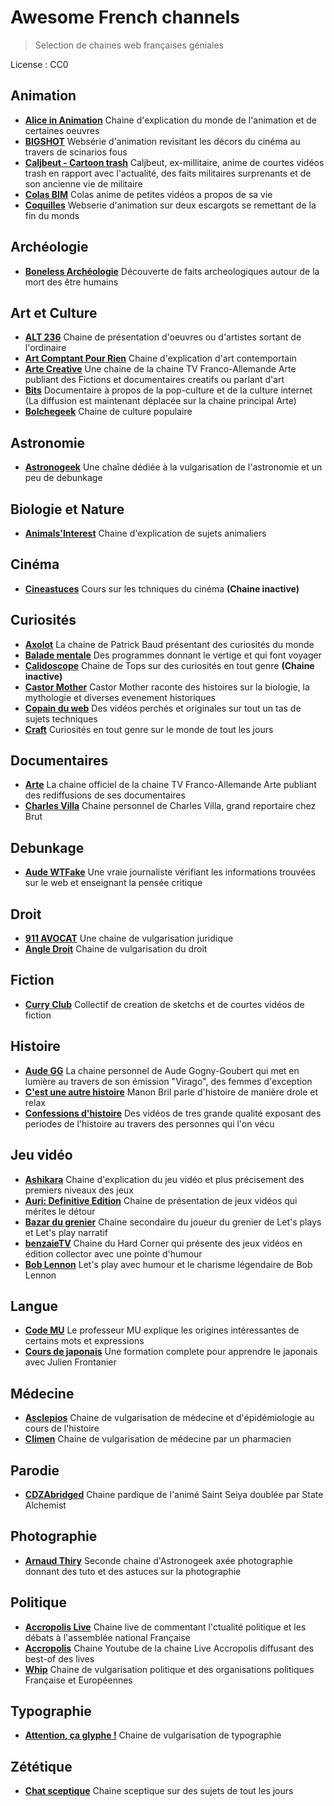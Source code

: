 # Awesome French channels

> Selection de chaines web françaises géniales

License : CC0

## Animation

* [**Alice in Animation**](https://www.youtube.com/channel/UCjn3Vpi26TfIu1S5vkWC4oQ) Chaine d'explication du monde de l'animation et de certaines oeuvres
* [**BIGSHOT**](https://www.youtube.com/channel/UC3SLk50bvlivTtnFZqk-bHQ) Websérie d'animation revisitant les décors du cinéma au travers de scinarios fous
* [**Caljbeut - Cartoon trash**](https://www.youtube.com/channel/UCNM-UkIP1BL5jv9ZrN5JMCA) Caljbeut, ex-millitaire, anime de courtes vidéos trash en rapport avec l'actualité, des faits militaires surprenants et de son ancienne vie de militaire
* [**Colas BIM**](https://www.youtube.com/channel/UCBK2DclO34h6BDqqrh-drPw) Colas anime de petites vidéos a propos de sa vie
* [**Coquilles**](https://www.youtube.com/channel/UCOVYg-KmYwZsj0QZ4h9ZWxQ) Webserie d'animation sur deux escargots se remettant de la fin du monds

## Archéologie

* [**Boneless Archéologie**](https://www.youtube.com/channel/UC7ktqoCpxEbP9TV-xQLTonQ) Découverte de faits archeologiques autour de la mort des être humains

## Art et Culture

* [**ALT 236**](https://www.youtube.com/channel/UC1KxoDAzbWOWOhw5GbsE-Bw) Chaine de présentation d'oeuvres ou d'artistes sortant de l'ordinaire
* [**Art Comptant Pour Rien**](https://www.youtube.com/channel/UCL1ScW5p_7TF-uWdVo1WjTw) Chaine d'explication d'art contemportain
* [**Arte Creative**](https://www.youtube.com/channel/UCcsj9criey99tkuWwi19OeA) Une chaine de la chaine TV Franco-Allemande Arte publiant des Fictions et documentaires creatifs ou parlant d'art
* [**Bits**](https://www.youtube.com/channel/UCE0rL50xdXJYW6grkwHjTgQ) Documentaire à propos de la pop-culture et de la culture internet (La diffusion est maintenant déplacée sur la chaine principal Arte)
* [**Bolchegeek**](https://www.youtube.com/channel/UCEfpbmshpf-G90fGLla73kA) Chaine de culture populaire

## Astronomie

* [**Astronogeek**](https://www.youtube.com/channel/UC5X4e8ScZI2AFd_vkjSoyoQ) Une chaîne dédiée à la vulgarisation de l'astronomie et un peu de debunkage

## Biologie et Nature

* [**Animals'Interest**](https://www.youtube.com/channel/UCWEUnCeTB5ZshbCgj0Fs66A) Chaine d'explication de sujets animaliers

## Cinéma

* [**Cineastuces**](https://www.youtube.com/channel/UC--84qgkrqqqYivuuXuQIQg) Cours sur les tchniques du cinéma **(Chaine inactive)**

## Curiosités

* [**Axolot**](https://www.youtube.com/channel/UCTsPCxhsWiTzQw3t6bS5F1g) La chaine de Patrick Baud présentant des curiosités du monde
* [**Balade mentale**](https://www.youtube.com/channel/UCS_7tplUgzJG4DhA16re5Yg) Des programmes donnant le vertige et qui font voyager
* [**Calidoscope**](https://www.youtube.com/channel/UCToaRM06haIUw4uxvaGQCnA) Chaine de Tops sur des curiosités en tout genre **(Chaine inactive)**
* [**Castor Mother**](https://www.youtube.com/channel/UCfO4BQD5_S1272GVmuXmTxA) Castor Mother raconte des histoires sur la biologie, la mythologie et diverses evenement historiques
* [**Copain du web**](https://www.youtube.com/channel/UCelK-UQLyXKzFnus9IzuDCw) Des vidéos perchés et originales sur tout un tas de sujets techniques
* [**Craft**](https://www.youtube.com/channel/UC57J0rAl1Ist28Ln2bVji0Q) Curiosités en tout genre sur le monde de tout les jours

## Documentaires

* [**Arte**](https://www.youtube.com/channel/UCwI-JbGNsojunnHbFAc0M4Q) La chaine officiel de la chaine TV Franco-Allemande Arte publiant des rediffusions de ses documentaires
* [**Charles Villa**](https://www.youtube.com/channel/UCjfPQ8Zo9NhrBa0tinsSUrQ) Chaine personnel de Charles Villa, grand reportaire chez Brut

## Debunkage

* [**Aude WTFake**](https://www.youtube.com/channel/UC8Ux-LOyEXeioYQ4LFzpBXw) Une vraie journaliste vérifiant les informations trouvées sur le web et enseignant la pensée critique

## Droit

* [**911 AVOCAT**](https://www.youtube.com/channel/UC1g4lZctFqTpZDrJEiw9Qug) Une chaine de vulgarisation juridique
* [**Angle Droit**](https://www.youtube.com/channel/UC_KidpuCqhbvqZedgq2DPpA) Chaine de vulgarisation du droit

## Fiction

* [**Curry Club**](https://www.youtube.com/channel/UCG1ppydtvSKmp9xwJsQBpDg) Collectif de creation de sketchs et de courtes vidéos de fiction

## Histoire

* [**Aude GG**](https://www.youtube.com/channel/UC_Ll41JS0VQO9L1iOv6LDQg) La chaine personnel de Aude Gogny-Goubert qui met en lumière au travers de son émission "Virago", des femmes d'exception
* [**C'est une autre histoire**](https://www.youtube.com/channel/UCKjDY4joMPcoRMmd-G1yz1Q)
Manon Bril parle d'histoire de manière drole et relax
* [**Confessions d'histoire**](https://www.youtube.com/channel/UCzj9-ZfpJ74vYv1RZzAWTVg) Des vidéos de tres grande qualité exposant des periodes de l'histoire au travers des personnes qui l'on vécu

## Jeu vidéo

* [**Ashikara**](https://www.youtube.com/channel/UCjUvDaBuJCyEwhuhb8_B_vA) Chaine d'explication du jeu vidéo et plus précisement des premiers niveaux des jeux
* [**Auri: Definitive Edition**](https://www.youtube.com/channel/UCTsPCxhsWiTzQw3t6bS5F1g) Chaine de présentation de jeux vidéos qui mérites le détour
* [**Bazar du grenier**](https://www.youtube.com/channel/UCCMxHHciWRBBouzk-PGzmtQ) Chaine secondaire du joueur du grenier de Let's plays et Let's play narratif
* [**benzaieTV**](https://www.youtube.com/channel/UC3SLk50bvlivTtnFZqk-bHQ) Chaine du Hard Corner qui présente des jeux vidéos en édition collector avec une pointe d'humour
* [**Bob Lennon**](https://www.youtube.com/channel/UCo0U1tbk3YbqiLDhkeWOviQ) Let's play avec humour et le charisme légendaire de Bob Lennon

## Langue

* [**Code MU**](https://www.youtube.com/channel/UCiS98AQGiMcu-cTIO9iZv_g) Le professeur MU explique les origines intéressantes de certains mots et expressions
* [**Cours de japonais**](https://www.youtube.com/channel/UChFfLNTK64xQj7NscGmLLLg) Une formation complete pour apprendre le japonais avec Julien Frontanier

## Médecine

* [**Asclepios**](https://www.youtube.com/channel/UCDqEttzOpPbDoeC05HRPPDQ) Chaine de vulgarisation de médecine et d'épidémiologie au cours de l'histoire
* [**Climen**](https://www.youtube.com/user/Flexouz) Chaine de vulgarisation de médecine par un pharmacien

## Parodie

* [**CDZAbridged**](https://www.youtube.com/channel/UCkk6lEIsfz2q-y13tsaOCeA) Chaine pardique de l'animé Saint Seiya doublée par State Alchemist

## Photographie

* [**Arnaud Thiry**](https://www.youtube.com/channel/UC-ZkMlo7xMqvhXN5D5H5VuA) Seconde chaine d'Astronogeek axée photographie donnant des tuto et des astuces sur la photographie

## Politique

* [**Accropolis Live**](https://www.twitch.tv/accropolis) Chaine live de commentant l'ctualité politique et les débats à l'assemblée national Française
* [**Accropolis**](https://www.youtube.com/channel/UCqv_wXmLSFtTDA39HQaLssQ) Chaine Youtube de la chaine Live Accropolis diffusant des best-of des lives
* [**Whip**](https://www.youtube.com/channel/UCdfaFWwwA9Z4zhpcaqojdPw) Chaine de vulgarisation politique et des organisations politiques Française et Européennes

## Typographie

* [**Attention, ça glyphe !**](https://www.youtube.com/channel/UCVcg0ify3ghouZVCYJMpDSg) Chaine de vulgarisation de typographie

## Zététique

* [**Chat sceptique**](https://www.youtube.com/channel/UCOuIgj0CYCXCvjWywjDbauw) Chaine sceptique sur des sujets de tout les jours